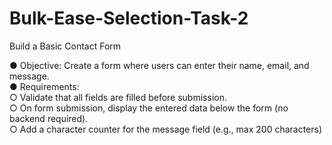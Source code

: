 # Bulk-Ease-Selection-Task-2

Build a Basic Contact Form <br>

● Objective: Create a form where users can enter their name, email, and message. <br>
● Requirements: <br>
  ○ Validate that all fields are filled before submission. <br>
  ○ On form submission, display the entered data below the form (no backend required). <br>
  ○ Add a character counter for the message field (e.g., max 200 characters)
